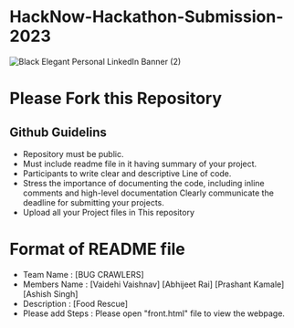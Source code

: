 # HackNow-Hackathon-Submission-2023
![Black Elegant Personal LinkedIn Banner (2)](https://github.com/IEEE-CS-GHRCE/Hacknow-Hackathon-Submission-2023/assets/139680254/dac49653-9ab8-42ea-bb6d-758d832b29e8)

# Please Fork this Repository
## Github Guidelins
* Repository must be public. 
* Must include readme file in it having summary of your project. 
* Participants to write clear and descriptive Line of code. 
* Stress the importance of documenting the code, including inline comments and high-level documentation Clearly communicate the deadline for submitting your projects.
* Upload all your Project files in This repository
  

# Format of README file
* Team Name : [BUG CRAWLERS]
* Members Name : [Vaidehi Vaishnav] [Abhijeet Rai] [Prashant Kamale] [Ashish Singh]
* Description : [Food Rescue]
* Please add Steps : Please open "front.html" file to view the webpage.

